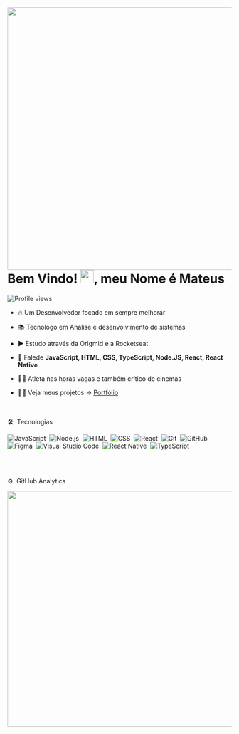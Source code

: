 <img align="right" height="590em" src="https://raw.githubusercontent.com/gist/MateusFrancoDev/f51efc461a71d4d69d8747d5f1fde5fc/raw/3ef2e6d58f235d1a17d9b16744730551d5e91f5c/gitcard.svg"/>
<h1 align="left">Bem Vindo! <img src="https://raw.githubusercontent.com/kaueMarques/kaueMarques/master/hi.gif" height="30px">, meu Nome é Mateus</h1>
<p align="left"> <img src="https://komarev.com/ghpvc/?username=MateusFrancoDev&color=blue" alt="Profile views" /> </p>

- 🔥 Um Desenvolvedor focado em sempre melhorar

- 📚 Tecnológo em Análise e desenvolvimento de sistemas 

- ▶️ Estudo através da Origmid e a Rocketseat

- 💬 Falede  **JavaScript, HTML, CSS, TypeScript, Node.JS, React, React Native**

- 🏃‍♂️ Atleta nas horas vagas e também crítico de cinemas 

- 👨‍💻 Veja meus projetos -> [Portfólio]([https://maykbrito.dev](https://mateusfrancodev.github.io/Portifolio/))





<br><br>
🛠 &nbsp;Tecnologias 

![JavaScript](https://img.shields.io/badge/-JavaScript-05122A?style=flat&logo=javascript)&nbsp;
![Node.js](https://img.shields.io/badge/-Node.js-05122A?style=flat&logo=node.js)&nbsp;
![HTML](https://img.shields.io/badge/-HTML-05122A?style=flat&logo=HTML5)&nbsp;
![CSS](https://img.shields.io/badge/-CSS-05122A?style=flat&logo=CSS3&logoColor=1572B6)&nbsp;
![React](https://img.shields.io/badge/-React-05122A?style=flat&logo=react)&nbsp;
![Git](https://img.shields.io/badge/-Git-05122A?style=flat&logo=git)&nbsp;
![GitHub](https://img.shields.io/badge/-GitHub-05122A?style=flat&logo=github)&nbsp;
![Figma](https://img.shields.io/badge/-Figma-05122A?style=flat&logo=figma)&nbsp;
![Visual Studio Code](https://img.shields.io/badge/-Visual%20Studio%20Code-05122A?style=flat&logo=visual-studio-code&logoColor=007ACC)&nbsp;
![React Native](https://img.shields.io/badge/-React%20Native-05122A?style=flat&logo=react)&nbsp;
![TypeScript](https://img.shields.io/badge/-TypeScript-05122A?style=flat&logo=typescript)&nbsp;

<br><br>

 ⚙️ &nbsp;GitHub Analytics

<p align="left">
<img width="530em" src="https://github-readme-stats.vercel.app/api/top-langs/?username=MateusFrancoDev&layout=compact&theme=vision-friendly-dark" />
</p>


<br><br>






